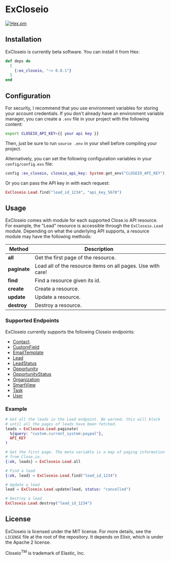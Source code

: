 ExCloseio
========
[![Hex.pm](https://img.shields.io/hexpm/v/ex_closeio.svg)](https://hex.pm/packages/ex_closeio)

## Installation

ExCloseio is currently beta software. You can install it from Hex:

```elixir
def deps do
  [
    {:ex_closeio, "~> 0.0.1"}
  ]
end
```

## Configuration

For security, I recommend that you use environment variables for storing
your account credentials. If you don't already have an environment
variable manager, you can create a `.env` file in your project with the
following content:

```bash
export CLOSEIO_API_KEY={{ your api key }}
```

Then, just be sure to run `source .env` in your shell before compiling your
project.

Alternatively, you can set the following configuration variables in your
`config/config.exs` file:

```elixir
config :ex_closeio, closeio_api_key: System.get_env("CLOSEIO_API_KEY"),
```

Or you can pass the API key in with each request:

```elixir
ExCloseio.Lead.find("lead_id_1234", "api_key_5678")
```

## Usage

ExCloseio comes with module for each supported Close.io API resource. For example,
the "Lead" resource is accessible through the `ExCloseio.Lead` module. Depending
on what the underlying API supports, a resource module may have the following
methods:

| Method            | Description                                                       |
| ----------------- | ----------------------------------------------------------------- |
| **all**           | Get the first page of the resource.                               |
| **paginate**      | Load all of the resource items on all pages. Use with care!       |
| **find**          | Find a resource given its id.                                     |
| **create**        | Create a resource.                                                |
| **update**        | Update a resource.                                                |
| **destroy**       | Destroy a resource.                                               |

### Supported Endpoints

ExCloseio currently supports the following Closeio endpoints:

- [Contact](http://developer.close.io/#Contacts).
- [CustomField](http://developer.close.io/#Custom-Fields)
- [EmailTemplate](http://developer.close.io/#Email-Templates)
- [Lead](http://developer.close.io/#Leads)
- [LeadStatus](http://developer.close.io/#Lead-Statuses)
- [Opportunity](http://developer.close.io/#Opportunities)
- [OpportunityStatus](http://developer.close.io/#Opportunity-Statuses)
- [Organization](http://developer.close.io/#Organizations)
- [SmartView](http://developer.close.io/#Smart-Views)
- [Task](http://developer.close.io/#Tasks)
- [User](http://developer.close.io/#Users)

### Example

```elixir
# Get all the leads in the Lead endpoint. Be warned, this will block
# until all the pages of leads have been fetched.
leads = ExCloseio.Lead.paginate(
  %{query: "custom.current_system:paypal"},
  API_KEY
)

# Get the first page. The meta variable is a map of paging information
# from Close.io.
{:ok, leads} = ExCloseio.Lead.all

# Find a lead
{:ok, lead} = ExCloseio.Lead.find("lead_id_1234")

# Update a lead
lead = ExCloseio.Lead.update(lead, status: "cancelled")

# Destroy a lead
ExCloseio.Lead.destroy("lead_id_1234")
```

## License
ExCloseio is licensed under the MIT license. For more details, see the `LICENSE`
file at the root of the repository. It depends on Elixir, which is under the
Apache 2 license.

Closeio<sup>TM</sup> is trademark of Elastic, Inc.

[hex]: http://hex.pm
